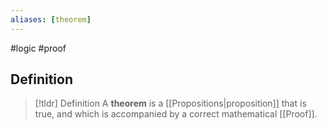 ```yaml
---
aliases: [theorem]
--- 
```


#logic #proof

## Definition 

> [!tldr] Definition
> A **theorem** is a [[Propositions|proposition]] that is true, and which is accompanied by a correct mathematical [[Proof]]. 

